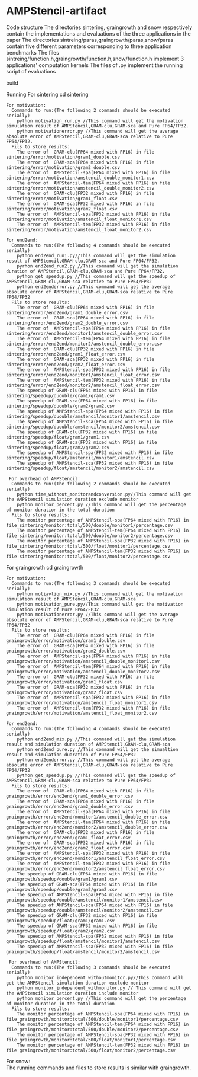 # AMPStencil-artifact

Code structure
The directories sintering, graingrowth and snow respectively contain the implementations and evaluations of the three applications in the paper
The directories sintreing/paras,graingrowth/paras,snow/paras contain five different parameters corresponding to three application benchmarks
The files sintreing/function.h,graingrowth/function.h,snow/function.h implement 3 applications' computation kernels
The files of .py implement the running script of evaluations

build


Running
  For sintering
    cd sintering
    
    For motivation:
      Commands to run:(The following 2 commands should be executed serially)
        python motivation_run.py //This command will get the motivation simulation result of AMPStencil,GRAM-clu,GRAM-sca and Pure FP64/FP32.
        python motivationerror.py //This command will get the average absolute error of AMPStencil,GRAM-clu,GRAM-sca relative to Pure FP64/FP32.
      Fils to store results:
        The error of  GRAM-clu(FP64 mixed with FP16) in file sintering/error/motivation/gram1_double.csv
        The error of  GRAM-sca(FP64 mixed with FP16) in file sintering/error/motivation/gram2_double.csv
        The error of  AMPStencil-spa(FP64 mixed with FP16) in file sintering/error/motivation/amstencil_double_monitor1.csv
        The error of  AMPStencil-tem(FP64 mixed with FP16) in file sintering/error/motivation/amstencil_double_monitor2.csv
        The error of  GRAM-clu(FP32 mixed with FP16) in file sintering/error/motivation/gram1_float.csv
        The error of  GRAM-sca(FP32 mixed with FP16) in file sintering/error/motivation/gram2_float.csv
        The error of  AMPStencil-spa(FP32 mixed with FP16) in file sintering/error/motivation/amstencil_float_monitor1.csv
        The error of  AMPStencil-tem(FP32 mixed with FP16) in file sintering/error/motivation/amstencil_float_monitor2.csv

    For end2end:
      Commands to run:(The following 4 commands should be executed serially)
        python end2end_run1.py//This command will get the simulation result of AMPStencil,GRAM-clu,GRAM-sca and Pure FP64/FP32.
        pyrhon end2end_run2.py //This command will get the simulation duration of AMPStencil,GRAM-clu,GRAM-sca and Pure FP64/FP32.
        python get_speedup.py //This command will get the speedup of AMPStencil,GRAM-clu,GRAM-sca relative to Pure FP64/FP32
        python end2enderror.py //This command will get the average absolute error of AMPStencil,GRAM-clu,GRAM-sca relative to Pure FP64/FP32
      Fils to store results:
        The error of  GRAM-clu(FP64 mixed with FP16) in file sintering/error/end2end/gram1_double_error.csv
        The error of  GRAM-sca(FP64 mixed with FP16) in file sintering/error/end2end/gram2_double_error.csv
        The error of  AMPStencil-spa(FP64 mixed with FP16) in file sintering/error/end2end/monitor1/amstencil_double_error.csv
        The error of  AMPStencil-tem(FP64 mixed with FP16) in file sintering/error/end2end/monitor2/amstencil_double_error.csv
        The error of  GRAM-clu(FP32 mixed with FP16) in file sintering/error/end2end/gram1_float_error.csv
        The error of  GRAM-sca(FP32 mixed with FP16) in file sintering/error/end2end/gram2_float_error.csv
        The error of  AMPStencil-spa(FP32 mixed with FP16) in file sintering/error/end2end/monitor1/amstencil_float_error.csv
        The error of  AMPStencil-tem(FP32 mixed with FP16) in file sintering/error/end2end/monitor2/amstencil_float_error.csv
        The speedup of GRAM-clu(FP64 mixed with FP16) in file sintering/speedup/duouble/gram1/gram1.csv
        The speedup of GRAM-sca(FP64 mixed with FP16) in file sintering/speedup/duouble/gram2/gram2.csv
        The speedup of AMPStencil-spa(FP64 mixed with FP16) in file sintering/speedup/duouble/amstencil/monitor1/amstencil.csv
        The speedup of AMPStencil-sca(FP64 mixed with FP16) in file sintering/speedup/duouble/amstencil/monitor2/amstencil.csv      
        The speedup of GRAM-clu(FP32 mixed with FP16) in file sintering/speedup/float/gram1/gram1.csv
        The speedup of GRAM-sca(FP32 mixed with FP16) in file sintering/speedup/float/gram2/gram2.csv
        The speedup of AMPStencil-spa(FP32 mixed with FP16) in file sintering/speedup/float/amstencil/monitor1/amstencil.csv
        The speedup of AMPStencil-sca(FP32 mixed with FP16) in file sintering/speedup/float/amstencil/monitor2/amstencil.csv
        
     For overhead of AMPStencil:
      Commands to run:(The following 2 commands should be executed serially)
        python time_without_monitorandconversion.py//This command will get the AMPStencil simulation duration exclude monitor
        python monitor_percent.py //This command will get the percentage of monitor duration in the total duration
      Fils to store results:
        The monitor percentage of AMPStencil-spa(FP64 mixed with FP16) in file sintering/monitor:total/500/double/monitor1/percentage.csv
        The monitor percentage of AMPStencil-tem(FP64 mixed with FP16) in file sintering/monitor:total/500/double/monitor2/percentage.csv
        The monitor percentage of AMPStencil-spa(FP32 mixed with FP16) in file sintering/monitor:total/500/float/monitor1/percentage.csv
        The monitor percentage of AMPStencil-tem(FP32 mixed with FP16) in file sintering/monitor:total/500/float/monitor2/percentage.csv     
        
        
  For graingrowth 
    cd graingrowth
    
    For motivation:
      Commands to run:(The following 3 commands should be executed serially)
        python motiavtion_mix.py //This command will get the motivation simulation result of AMPStencil,GRAM-clu,GRAM-sca
        python motivation_pure.py//This command will get the motivation simulation result of Pure FP64/FP32
        python motivationerror.py //This command will get the average absolute error of AMPStencil,GRAM-clu,GRAM-sca relative to Pure FP64/FP32
      Fils to store results:
        The error of  GRAM-clu(FP64 mixed with FP16) in file graingrowth/error/motivation/gram1_double.csv
        The error of  GRAM-sca(FP64 mixed with FP16) in file graingrowth/error/motivation/gram2_double.csv
        The error of  AMPStencil-spa(FP64 mixed with FP16) in file graingrowth/error/motivation/amstencil_double_monitor1.csv
        The error of  AMPStencil-tem(FP64 mixed with FP16) in file graingrowth/error/motivation/amstencil_double_monitor2.csv
        The error of  GRAM-clu(FP32 mixed with FP16) in file graingrowth/error/motivation/gram1_float.csv
        The error of  GRAM-sca(FP32 mixed with FP16) in file graingrowth/error/motivation/gram2_float.csv
        The error of  AMPStencil-spa(FP32 mixed with FP16) in file graingrowth/error/motivation/amstencil_float_monitor1.csv
        The error of  AMPStencil-tem(FP32 mixed with FP16) in file graingrowth/error/motivation/amstencil_float_monitor2.csv
        
    For end2end:
      Commands to run:(The following 4 commands should be executed serially)
        python end2end_mix.py //This command will get the simulation result and simulation duration of AMPStencil,GRAM-clu,GRAM-sca
        python end2end_pure.py //This command will get the simualtion result and simulation duaration of Pure FP64/FP32
        python end2enderror.py //This command will get the average absolute error of AMPStencil,GRAM-clu,GRAM-sca relative to Pure FP64/FP32
        python get_speedup.py //This command will get the speedup of AMPStencil,GRAM-clu,GRAM-sca relative to Pure FP64/FP32
      Fils to store results:
        The error of  GRAM-clu(FP64 mixed with FP16) in file graingrowth/error/end2end/gram1_double_error.csv
        The error of  GRAM-sca(FP64 mixed with FP16) in file graingrowth/error/end2end/gram2_double_error.csv
        The error of  AMPStencil-spa(FP64 mixed with FP16) in file graingrowth/error/end2end/monitor1/amstencil_double_error.csv
        The error of  AMPStencil-tem(FP64 mixed with FP16) in file graingrowth/error/end2end/monitor2/amstencil_double_error.csv
        The error of  GRAM-clu(FP32 mixed with FP16) in file graingrowth/error/end2end/gram1_float_error.csv
        The error of  GRAM-sca(FP32 mixed with FP16) in file graingrowth/error/end2end/gram2_float_error.csv
        The error of  AMPStencil-spa(FP32 mixed with FP16) in file graingrowth/error/end2end/monitor1/amstencil_float_error.csv
        The error of  AMPStencil-tem(FP32 mixed with FP16) in file graingrowth/error/end2end/monitor2/amstencil_float_error.csv
        The speedup of GRAM-clu(FP64 mixed with FP16) in file graingrowth/speedup/double/gram1/gram1.csv
        The speedup of GRAM-sca(FP64 mixed with FP16) in file graingrowth/speedup/double/gram2/gram2.csv
        The speedup of AMPStencil-spa(FP64 mixed with FP16) in file graingrowth/speedup/double/amstencil/monitor1/amstencil.csv
        The speedup of AMPStencil-sca(FP64 mixed with FP16) in file graingrowth/speedup/double/amstencil/monitor2/amstencil.csv
        The speedup of GRAM-clu(FP32 mixed with FP16) in file graingrowth/speedup/float/gram1/gram1.csv
        The speedup of GRAM-sca(FP32 mixed with FP16) in file graingrowth/speedup/float/gram2/gram2.csv
        The speedup of AMPStencil-spa(FP32 mixed with FP16) in file graingrowth/speedup/float/amstencil/monitor1/amstencil.csv
        The speedup of AMPStencil-sca(FP32 mixed with FP16) in file graingrowth/speedup/float/amstencil/monitor2/amstencil.csv
        
     For overhead of AMPStencil:
      Commands to run:(The following 3 commands should be executed serially)
        python monitor_independent_withoutmonitor.py//This command will get the AMPStencil simulation duration exclude monitor
        python monitor_independent_withmonitor.py // This command will get the AMPStencil simulation duration include monitor
        python monitor_percent.py //This command will get the percentage of monitor duration in the total duration
      Fils to store results:
        The monitor percentage of AMPStencil-spa(FP64 mixed with FP16) in file graingrowth/monitor:total/500/double/monitor1/percentage.csv
        The monitor percentage of AMPStencil-tem(FP64 mixed with FP16) in file graingrowth/monitor:total/500/double/monitor2/percentage.csv
        The monitor percentage of AMPStencil-spa(FP32 mixed with FP16) in file graingrowth/monitor:total/500/float/monitor1/percentage.csv
        The monitor percentage of AMPStencil-tem(FP32 mixed with FP16) in file graingrowth/monitor:total/500/float/monitor2/percentage.csv
        
        
  For snow:  
    The running commands and files to store results is similar with graingrowth.      
 
